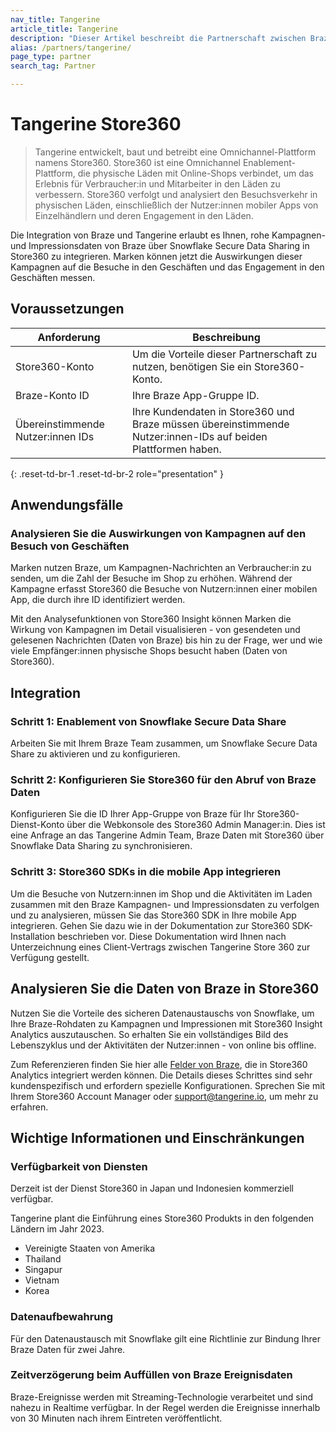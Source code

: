 ```yaml
---
nav_title: Tangerine
article_title: Tangerine
description: "Dieser Artikel beschreibt die Partnerschaft zwischen Braze und Tangerine Store360, einer Omnichannel-Plattform, die physische Geschäfte mit Online-Shops verbindet, um Verbrauchern:in und Mitarbeitern in den Geschäften ein besseres Erlebnis zu bieten. Durch diese Integration sind die Rohdaten der Kampagnen und Impressionen von Braze über Snowflake Secure Data Sharing auf Store360 verfügbar, und Marken können messen, wie sich ihre Kampagnen auf das Engagement im Laden und die Besucherzahlen im Shop auswirken."
alias: /partners/tangerine/
page_type: partner
search_tag: Partner

---
```


# Tangerine Store360

> Tangerine entwickelt, baut und betreibt eine Omnichannel-Plattform namens Store360. Store360 ist eine Omnichannel Enablement-Plattform, die physische Läden mit Online-Shops verbindet, um das Erlebnis für Verbraucher:in und Mitarbeiter in den Läden zu verbessern. Store360 verfolgt und analysiert den Besuchsverkehr in physischen Läden, einschließlich der Nutzer:innen mobiler Apps von Einzelhändlern und deren Engagement in den Läden.

Die Integration von Braze und Tangerine erlaubt es Ihnen, rohe Kampagnen- und Impressionsdaten von Braze über Snowflake Secure Data Sharing in Store360 zu integrieren. Marken können jetzt die Auswirkungen dieser Kampagnen auf die Besuche in den Geschäften und das Engagement in den Geschäften messen.

## Voraussetzungen

| Anforderung | Beschreibung |
| ----------- | ----------- |
| Store360-Konto | Um die Vorteile dieser Partnerschaft zu nutzen, benötigen Sie ein Store360-Konto. |
| Braze-Konto ID | Ihre Braze App-Gruppe ID. |
| Übereinstimmende Nutzer:innen IDs | Ihre Kundendaten in Store360 und Braze müssen übereinstimmende Nutzer:innen-IDs auf beiden Plattformen haben. |
{: .reset-td-br-1 .reset-td-br-2 role="presentation" }

## Anwendungsfälle

### Analysieren Sie die Auswirkungen von Kampagnen auf den Besuch von Geschäften

Marken nutzen Braze, um Kampagnen-Nachrichten an Verbraucher:in zu senden, um die Zahl der Besuche im Shop zu erhöhen. Während der Kampagne erfasst Store360 die Besuche von Nutzern:innen einer mobilen App, die durch ihre ID identifiziert werden.

Mit den Analysefunktionen von Store360 Insight können Marken die Wirkung von Kampagnen im Detail visualisieren - von gesendeten und gelesenen Nachrichten (Daten von Braze) bis hin zu der Frage, wer und wie viele Empfänger:innen physische Shops besucht haben (Daten von Store360).

## Integration

### Schritt 1: Enablement von Snowflake Secure Data Share

Arbeiten Sie mit Ihrem Braze Team zusammen, um Snowflake Secure Data Share zu aktivieren und zu konfigurieren.

### Schritt 2: Konfigurieren Sie Store360 für den Abruf von Braze Daten

Konfigurieren Sie die ID Ihrer App-Gruppe von Braze für Ihr Store360-Dienst-Konto über die Webkonsole des Store360 Admin Manager:in. Dies ist eine Anfrage an das Tangerine Admin Team, Braze Daten mit Store360 über Snowflake Data Sharing zu synchronisieren.

### Schritt 3: Store360 SDKs in die mobile App integrieren

Um die Besuche von Nutzern:innen im Shop und die Aktivitäten im Laden zusammen mit den Braze Kampagnen- und Impressionsdaten zu verfolgen und zu analysieren, müssen Sie das Store360 SDK in Ihre mobile App integrieren. Gehen Sie dazu wie in der Dokumentation zur Store360 SDK-Installation beschrieben vor. Diese Dokumentation wird Ihnen nach Unterzeichnung eines Client-Vertrags zwischen Tangerine Store 360 zur Verfügung gestellt.

## Analysieren Sie die Daten von Braze in Store360

Nutzen Sie die Vorteile des sicheren Datenaustauschs von Snowflake, um Ihre Braze-Rohdaten zu Kampagnen und Impressionen mit Store360 Insight Analytics auszutauschen. So erhalten Sie ein vollständiges Bild des Lebenszyklus und der Aktivitäten der Nutzer:innen - von online bis offline.

Zum Referenzieren finden Sie hier alle [Felder von Braze]({{site.baseurl}}/assets/download_file/data-sharing-raw-table-schemas.txt?ffbc5f5ca7092bc9ae26268aa0e711df), die in Store360 Analytics integriert werden können. Die Details dieses Schrittes sind sehr kundenspezifisch und erfordern spezielle Konfigurationen. Sprechen Sie mit Ihrem Store360 Account Manager oder support@tangerine.io, um mehr zu erfahren.

## Wichtige Informationen und Einschränkungen

### Verfügbarkeit von Diensten

Derzeit ist der Dienst Store360 in Japan und Indonesien kommerziell verfügbar.

Tangerine plant die Einführung eines Store360 Produkts in den folgenden Ländern im Jahr 2023.
- Vereinigte Staaten von Amerika
- Thailand
- Singapur
- Vietnam
- Korea

### Datenaufbewahrung

Für den Datenaustausch mit Snowflake gilt eine Richtlinie zur Bindung Ihrer Braze Daten für zwei Jahre.

### Zeitverzögerung beim Auffüllen von Braze Ereignisdaten

Braze-Ereignisse werden mit Streaming-Technologie verarbeitet und sind nahezu in Realtime verfügbar. In der Regel werden die Ereignisse innerhalb von 30 Minuten nach ihrem Eintreten veröffentlicht.
